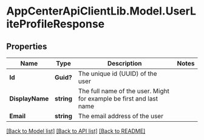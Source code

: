 # AppCenterApiClientLib.Model.UserLiteProfileResponse
## Properties

Name | Type | Description | Notes
------------ | ------------- | ------------- | -------------
**Id** | **Guid?** | The unique id (UUID) of the user | 
**DisplayName** | **string** | The full name of the user. Might for example be first and last name | 
**Email** | **string** | The email address of the user | 

[[Back to Model list]](../README.md#documentation-for-models) [[Back to API list]](../README.md#documentation-for-api-endpoints) [[Back to README]](../README.md)

